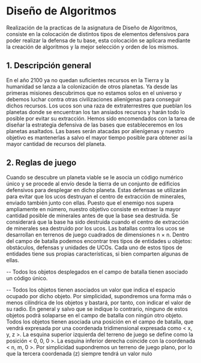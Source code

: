 # Diseño de Algoritmos
Realización de la practicas de la asignatura de Diseño de Algoritmos, consiste en la colocación de distintos tipos de elementos defensivos para poder realizar la defensa de tu base, esta colocación se aplicara mediante la creación de algoritmos y la mejor selección y orden de los mismos.

## 1. Descripción general
En el año 2100 ya no quedan suficientes recursos en la Tierra y la humanidad se lanza a la colonización de otros
planetas. Ya desde las primeras misiones descubrimos que no estamos solos en el universo y debemos luchar contra
otras civilizaciones alienígenas para conseguir dichos recursos. Los ucos son una raza de extraterrestres que pueblan
los planetas donde se encuentran los tan ansiados recursos y harán todo lo posible por evitar su extracción.
Hemos sido encomendados con la tarea de diseñar la estrategia defensiva de las bases que estableceremos en
los planetas asaltados. Las bases serán atacadas por alienígenas y nuestro objetivo es mantenerlas a salvo el mayor
tiempo posible para obtener así la mayor cantidad de recursos del planeta.

## 2. Reglas de juego
Cuando se descubre un planeta viable se le asocia un código numérico único y se procede al envío desde la tierra
de un conjunto de edificios defensivos para desplegar en dicho planeta. Estas defensas se utilizarán para evitar que
los ucos destruyan el centro de extracción de minerales, enviado también junto con ellas. Puesto que el enemigo
nos supera ampliamente en número, nuestro objetivo consiste en extraer la mayor cantidad posible de minerales
antes de que la base sea destruida. Se considerará que la base ha sido destruida cuando el centro de extracción de
minerales sea destruido por los ucos.
Las batallas contra los ucos se desarrollan en terrenos de juego cuadrados de dimensiones n × n. Dentro del
campo de batalla podemos encontrar tres tipos de entidades u objetos: obstáculos, defensas y unidades de UCOs.
Cada uno de estos tipos de entidades tiene sus propias características, si bien comparten algunas de ellas.

-- Todos los objetos desplegados en el campo de batalla tienen asociado un código único.

-- Todos los objetos tienen asociados un valor que indica el espacio ocupado por dicho objeto. Por simplicidad,
supondremos una forma más o menos cilíndrica de los objetos y bastará, por tanto, con indicar el valor de su
radio. En general y salvo que se indique lo contrario, ninguno de estos objetos podrá solaparse en el campo
de batalla con ningún otro objeto.
Todos los objetos tienen asociada una posición en el campo de batalla, que vendrá expresada por una coordenada tridimensional expresada como < x, y, z >. La esquina superior izquierda del terreno de juego se
define como la posición < 0, 0, 0 >. La esquina inferior derecha coincide con la coordenada < n, m, 0 >. 
Por simplicidad supondremos un terreno de juego plano, por lo que la tercera coordenada (z) siempre tendrá un
valor nulo
